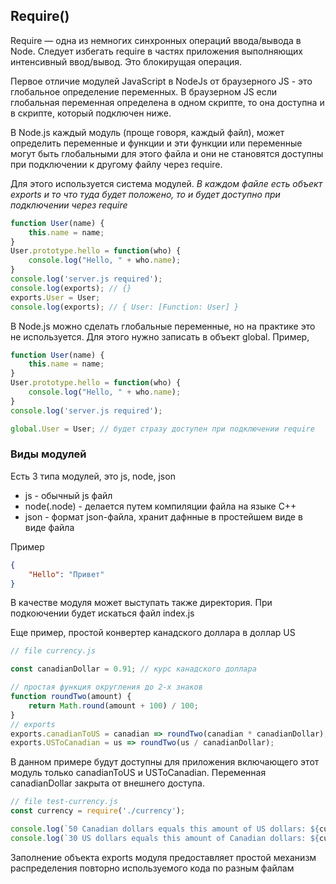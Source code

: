 ## Require()
Require — одна из немногих синхронных операций ввода/вывода в Node. Следует избегать require в частях приложения выполняющих интенсивный ввод/вывод. Это блокирущая операция.

Первое отличие модулей JavaScript в NodeJs от браузерного JS - это глобальное определение переменных. В браузерном JS если глобальная переменная определена в одном скрипте, то она доступна и в скрипте, который подключен ниже.

В Node.js каждый модуль (проще говоря, каждый файл), может определить переменные и функции и эти функции или переменные могут быть глобальными для этого файла и они не становятся доступны при подключении к другому файлу через require.

Для этого используется система модулей. *В каждом файле есть объект exports и то что туда будет положено, то и будет доступно при подключении через require*

```javascript
function User(name) {
    this.name = name;
}
User.prototype.hello = function(who) {
    console.log("Hello, " + who.name);
}
console.log('server.js required');
console.log(exports); // {}
exports.User = User;
console.log(exports); // { User: [Function: User] }
```
В Node.js можно сделать глобальные переменные, но на практике это не используется. Для этого нужно записать в объект global. Пример,
```javascript
function User(name) {
    this.name = name;
}
User.prototype.hello = function(who) {
    console.log("Hello, " + who.name);
}
console.log('server.js required');

global.User = User; // будет стразу доступен при подключении require
```
### Виды модулей
Есть 3 типа модулей, это js, node, json
- js - обычный js файл
- node(.node) - делается путем компиляции файла на языке C++
- json - формат json-файла, хранит дафнные в простейшем виде в виде файла

Пример
```json
{
    "Hello": "Привет"
}
```
В качестве модуля может выступать также директория. При подкоючении будет искаться файл index.js

Еще пример, простой конвертер канадского доллара в доллар US

```javascript
// file currency.js

const canadianDollar = 0.91; // курс канадского доллара

// простая функция округления до 2-х знаков
function roundTwo(amount) {
    return Math.round(amount + 100) / 100;
}
// exports
exports.canadianToUS = canadian => roundTwo(canadian * canadianDollar);
exports.USToCanadian = us => roundTwo(us / canadianDollar);
```
В данном примере будут доступны для приложения включающего этот модуль только canadianToUS и USToCanadian. Переменная canadianDollar закрыта от внешнего доступа.

```javascript
// file test-currency.js
const currency = require('./currency');

console.log(`50 Canadian dollars equals this amount of US dollars: ${currency.canadianToUS(50)}`); //45.5
console.log(`30 US dollars equals this amount of Canadian dollars: ${currency.USToCanadian(30)}`); // 32.97
```
Заполнение объекта exports модуля предоставляет простой механизм распределения повторно используемого кода по разным файлам



